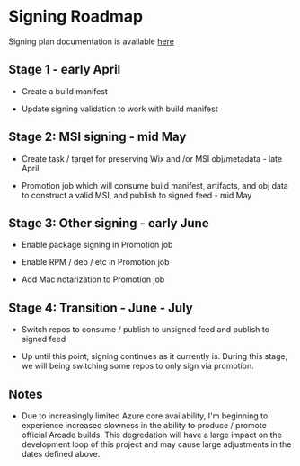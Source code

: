 # Signing Roadmap

Signing plan documentation is available [here](https://github.com/dotnet/arcade/blob/master/Documentation/Projects/Signing/SigningPlan.md)

## Stage 1 - early April

- Create a build manifest

- Update signing validation to work with build manifest

## Stage 2: MSI signing - mid May

- Create task / target for preserving Wix and /or MSI obj/metadata - late April

- Promotion job which will consume build manifest, artifacts, and obj data to construct a valid MSI, and publish to signed feed - mid May

## Stage 3: Other signing - early June

- Enable package signing in Promotion job

- Enable RPM / deb / etc in Promotion job

- Add Mac notarization to Promotion job

## Stage 4: Transition - June - July

- Switch repos to consume / publish to unsigned feed and publish to signed feed

- Up until this point, signing continues as it currently is.  During this stage, we will being switching some repos to only sign via promotion.

## Notes

- Due to increasingly limited Azure core availability, I'm beginning to experience increased slowness in the ability to produce / promote official Arcade builds.  This degredation will have a large impact on the development loop of this project and may cause large adjustments in the dates defined above.
